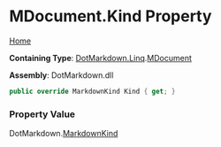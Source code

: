 # MDocument\.Kind Property

[Home](../../../../README.md)

**Containing Type**: [DotMarkdown.Linq](../../README.md)\.[MDocument](../README.md)

**Assembly**: DotMarkdown\.dll

```csharp
public override MarkdownKind Kind { get; }
```

### Property Value

DotMarkdown\.[MarkdownKind](../../../MarkdownKind/README.md)

